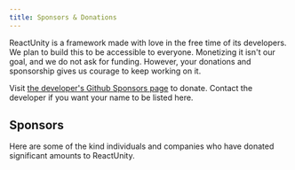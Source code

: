 ```yaml
---
title: Sponsors & Donations
---
```


ReactUnity is a framework made with love in the free time of its developers. We plan to build this to be accessible to everyone. Monetizing it isn't our goal, and we do not ask for funding. However, your donations and sponsorship gives us courage to keep working on it.

Visit [the developer's Github Sponsors page](https://github.com/sponsors/KurtGokhan) to donate. Contact the developer if you want your name to be listed here.

## Sponsors

Here are some of the kind individuals and companies who have donated significant amounts to ReactUnity.

<Sponsor title="Prographers" image="/images/sponsors/prographers.png" link="https://prographers.com/" />

